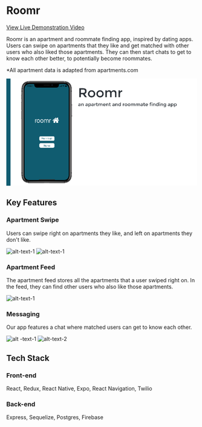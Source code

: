 # Roomr

[View Live Demonstration Video](https://www.youtube.com/watch?list=PLx0iOsdUOUmnZXS2H9EDbhYMlmh3onWHs&v=gtd4JiTIUPI "Roomr Live Demonstration Video")

Roomr is an apartment and roommate finding app, inspired by dating apps. Users can swipe on apartments that they like and get matched with other users who also liked those apartments. They can then start chats to get to know each other better, to potentially become roommates.

\*All apartment data is adapted from apartments.com

![](assets/title-slide.png)

## Key Features

### Apartment Swipe

Users can swipe right on apartments they like, and left on apartments they don't like.

![alt-text-1](https://media.giphy.com/media/hSEbUEAum1bBVWMi86/giphy.gif) ![alt-text-1](https://media.giphy.com/media/KFPYtq69GdDFjHeaW0/giphy.gif)

### Apartment Feed

The apartment feed stores all the apartments that a user swiped right on. In the feed, they can find other users who also like those apartments.

![alt-text-1](https://media.giphy.com/media/W4uC1wIr88bLzfSl1T/giphy.gif)

### Messaging

Our app features a chat where matched users can get to know each other.

![alt -text-1](https://media.giphy.com/media/QvRv5zZTBYuHlZsp9j/giphy.gif) ![alt-text-2](https://media.giphy.com/media/cJ5Rwfj1vyByx3M6qX/giphy.gif)

## Tech Stack

### Front-end

React, Redux, React Native, Expo, React Navigation, Twilio

### Back-end

Express, Sequelize, Postgres, Firebase
